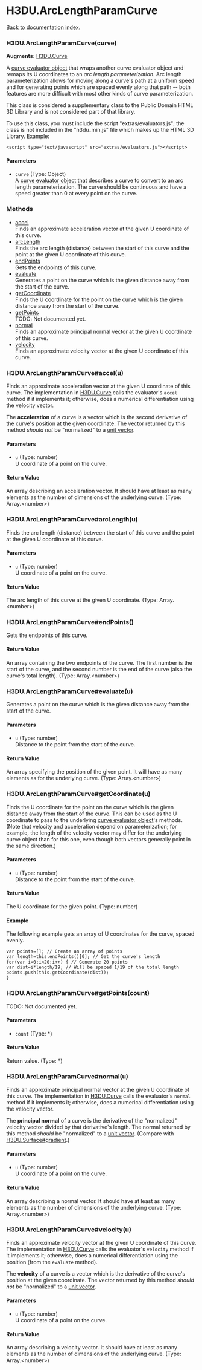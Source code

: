 # H3DU.ArcLengthParamCurve

[Back to documentation index.](index.md)

 <a name='H3DU.ArcLengthParamCurve'></a>
### H3DU.ArcLengthParamCurve(curve)

**Augments:** <a href="H3DU.Curve.md">H3DU.Curve</a>

A <a href="H3DU.Curve.md">curve evaluator object</a> that
wraps another curve evaluator object and remaps its U coordinates
to an <i>arc length parameterization</i>. Arc length
parameterization allows for moving along a curve's path at a uniform
speed and for generating points which are spaced evenly along that
path -- both features are more difficult with most other kinds
of curve parameterization.

This class is considered a supplementary class to the
Public Domain HTML 3D Library and is not considered part of that
library.

To use this class, you must include the script "extras/evaluators.js"; the
class is not included in the "h3du_min.js" file which makes up
the HTML 3D Library. Example:

    <script type="text/javascript" src="extras/evaluators.js"></script>

#### Parameters

* `curve` (Type: Object)<br>
    A <a href="H3DU.Curve.md">curve evaluator object</a> that describes a curve to convert to an arc length parameterization. The curve should be continuous and have a speed greater than 0 at every point on the curve.

### Methods

* [accel](#H3DU.ArcLengthParamCurve_accel)<br>Finds an approximate acceleration vector at the given U coordinate of this curve.
* [arcLength](#H3DU.ArcLengthParamCurve_arcLength)<br>Finds the arc length (distance) between the start of this
curve and the point at the given U coordinate of this curve.
* [endPoints](#H3DU.ArcLengthParamCurve_endPoints)<br>Gets the endpoints of this curve.
* [evaluate](#H3DU.ArcLengthParamCurve_evaluate)<br>Generates a point on the curve which is the given distance away
from the start of the curve.
* [getCoordinate](#H3DU.ArcLengthParamCurve_getCoordinate)<br>Finds the U coordinate for the point on the curve which is the given distance away
from the start of the curve.
* [getPoints](#H3DU.ArcLengthParamCurve_getPoints)<br>TODO: Not documented yet.
* [normal](#H3DU.ArcLengthParamCurve_normal)<br>Finds an approximate principal normal vector at the given U coordinate of this curve.
* [velocity](#H3DU.ArcLengthParamCurve_velocity)<br>Finds an approximate velocity vector at the given U coordinate of this curve.

 <a name='H3DU.ArcLengthParamCurve_accel'></a>
### H3DU.ArcLengthParamCurve#accel(u)

Finds an approximate acceleration vector at the given U coordinate of this curve.
The implementation in <a href="H3DU.Curve.md">H3DU.Curve</a> calls the evaluator's <code>accel</code>
method if it implements it; otherwise, does a numerical differentiation using
the velocity vector.

The <b>acceleration</b> of a curve is a vector which is the second derivative of the curve's position at the given coordinate. The vector returned by this method <i>should not</i> be "normalized" to a <a href="tutorial-glmath.md">unit vector</a>.

#### Parameters

* `u` (Type: number)<br>
    U coordinate of a point on the curve.

#### Return Value

An array describing an acceleration vector. It should have at least as many
elements as the number of dimensions of the underlying curve. (Type: Array.&lt;number>)

 <a name='H3DU.ArcLengthParamCurve_arcLength'></a>
### H3DU.ArcLengthParamCurve#arcLength(u)

Finds the arc length (distance) between the start of this
curve and the point at the given U coordinate of this curve.

#### Parameters

* `u` (Type: number)<br>
    U coordinate of a point on the curve.

#### Return Value

The arc length of this curve at the given U coordinate. (Type: Array.&lt;number>)

 <a name='H3DU.ArcLengthParamCurve_endPoints'></a>
### H3DU.ArcLengthParamCurve#endPoints()

Gets the endpoints of this curve.

#### Return Value

An array containing the two
endpoints of the curve. The first number is the start of the curve,
and the second number is the end of the curve (also the curve's
total length). (Type: Array.&lt;number>)

 <a name='H3DU.ArcLengthParamCurve_evaluate'></a>
### H3DU.ArcLengthParamCurve#evaluate(u)

Generates a point on the curve which is the given distance away
from the start of the curve.

#### Parameters

* `u` (Type: number)<br>
    Distance to the point from the start of the curve.

#### Return Value

An array specifying the position of the given
point. It will have as many elements as for the underlying curve. (Type: Array.&lt;number>)

 <a name='H3DU.ArcLengthParamCurve_getCoordinate'></a>
### H3DU.ArcLengthParamCurve#getCoordinate(u)

Finds the U coordinate for the point on the curve which is the given distance away
from the start of the curve. This can be used as the U coordinate to
pass to the underlying <a href="H3DU.Curve.md">curve evaluator object</a>'s
methods. (Note that velocity and acceleration depend on parameterization; for
example, the length of the velocity vector may differ for the underlying curve object
than for this one, even though both vectors generally point in the same direction.)

#### Parameters

* `u` (Type: number)<br>
    Distance to the point from the start of the curve.

#### Return Value

The U coordinate for the given point. (Type: number)

#### Example

The following example gets an array
of U coordinates for the curve, spaced evenly.

    var points=[]; // Create an array of points
    var length=this.endPoints()[0]; // Get the curve's length
    for(var i=0;i<20;i++) { // Generate 20 points
    var dist=i*length/19; // Will be spaced 1/19 of the total length
    points.push(this.getCoordinate(dist));
    }

 <a name='H3DU.ArcLengthParamCurve_getPoints'></a>
### H3DU.ArcLengthParamCurve#getPoints(count)

TODO: Not documented yet.

#### Parameters

* `count` (Type: *)

#### Return Value

Return value. (Type: *)

 <a name='H3DU.ArcLengthParamCurve_normal'></a>
### H3DU.ArcLengthParamCurve#normal(u)

Finds an approximate principal normal vector at the given U coordinate of this curve.
The implementation in <a href="H3DU.Curve.md">H3DU.Curve</a> calls the evaluator's <code>normal</code>
method if it implements it; otherwise, does a numerical differentiation using the velocity vector.

The <b>principal normal</b> of a curve is the derivative of the "normalized" velocity
vector divided by that derivative's length. The normal returned by this method
<i>should</i> be "normalized" to a <a href="tutorial-glmath.md">unit vector</a>. (Compare with <a href="H3DU.Surface.md#H3DU.Surface_gradient">H3DU.Surface#gradient</a>.)

#### Parameters

* `u` (Type: number)<br>
    U coordinate of a point on the curve.

#### Return Value

An array describing a normal vector. It should have at least as many
elements as the number of dimensions of the underlying curve. (Type: Array.&lt;number>)

 <a name='H3DU.ArcLengthParamCurve_velocity'></a>
### H3DU.ArcLengthParamCurve#velocity(u)

Finds an approximate velocity vector at the given U coordinate of this curve.
The implementation in <a href="H3DU.Curve.md">H3DU.Curve</a> calls the evaluator's <code>velocity</code>
method if it implements it; otherwise, does a numerical differentiation using
the position (from the <code>evaluate</code> method).

The <b>velocity</b> of a curve is a vector which is the derivative of the curve's position at the given coordinate. The vector returned by this method <i>should not</i> be "normalized" to a <a href="tutorial-glmath.md">unit vector</a>.

#### Parameters

* `u` (Type: number)<br>
    U coordinate of a point on the curve.

#### Return Value

An array describing a velocity vector. It should have at least as many
elements as the number of dimensions of the underlying curve. (Type: Array.&lt;number>)
